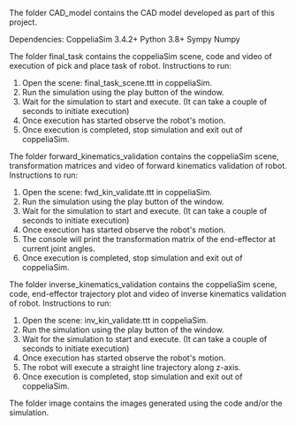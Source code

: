 The folder CAD_model contains the CAD model developed as part of this project.

Dependencies:
CoppeliaSim 3.4.2+
Python 3.8+
Sympy
Numpy

The folder final_task contains the coppeliaSim scene, code and video of execution of pick and place task of robot.
Instructions to run:
1. Open the scene: final_task_scene.ttt in coppeliaSim.
2. Run the simulation using the play button of the window.
3. Wait for the simulation to start and execute. (It can take a couple of seconds to initiate execution)
4. Once execution has started observe the robot's motion.
5. Once execution is completed, stop simulation and exit out of coppeliaSim.


The folder forward_kinematics_validation contains the coppeliaSim scene, transformation matrices and video of forward kinematics validation of robot.
Instructions to run:
1. Open the scene: fwd_kin_validate.ttt in coppeliaSim.
2. Run the simulation using the play button of the window.
3. Wait for the simulation to start and execute. (It can take a couple of seconds to initiate execution)
4. Once execution has started observe the robot's motion.
5. The console will print the transformation matrix of the end-effector at current joint angles.
6. Once execution is completed, stop simulation and exit out of coppeliaSim.


The folder inverse_kinematics_validation contains the coppeliaSim scene, code, end-effector trajectory plot and video of inverse kinematics validation of robot.
Instructions to run:
1. Open the scene: inv_kin_validate.ttt in coppeliaSim.
2. Run the simulation using the play button of the window.
3. Wait for the simulation to start and execute. (It can take a couple of seconds to initiate execution)
4. Once execution has started observe the robot's motion.
5. The robot will execute a straight line trajectory along z-axis.
6. Once execution is completed, stop simulation and exit out of coppeliaSim.

The folder image contains the images generated using the code and/or the simulation.
